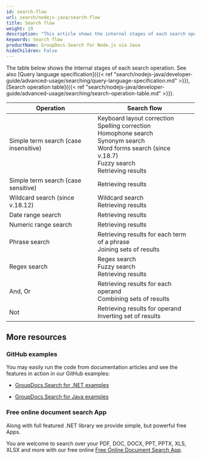 ```yaml
---
id: search-flow
url: search/nodejs-java/search-flow
title: Search flow
weight: 19
description: "This article shows the internal stages of each search operation using Java search API."
keywords: Search flow
productName: GroupDocs.Search for Node.js via Java
hideChildren: False
---
```

The table below shows the internal stages of each search operation. See also [Query language specification]({{< ref "search/nodejs-java/developer-guide/advanced-usage/searching/query-language-specification.md" >}}), [Search operation table]({{< ref "search/nodejs-java/developer-guide/advanced-usage/searching/search-operation-table.md" >}}).

| Operation | Search flow |
| --- | --- |
| Simple term search (case insensitive) | Keyboard layout correction<br/>Spelling correction<br/>Homophone search<br/>Synonym search<br/>Word forms search (since v.18.7)<br/>Fuzzy search<br/>Retrieving results |
| Simple term search (case sensitive) | Retrieving results |
| Wildcard search (since v.18.12) | Wildcard search<br/>Retrieving results |
| Date range search | Retrieving results |
| Numeric range search | Retrieving results |
| Phrase search | Retrieving results for each term of a phrase<br/>Joining sets of results |
| Regex search | Regex search<br/>Fuzzy search<br/>Retrieving results |
| And, Or | Retrieving results for each operand<br/>Combining sets of results |
| Not | Retrieving results for operand<br/>Inverting set of results |

## More resources

### GitHub examples

You may easily run the code from documentation articles and see the features in action in our GitHub examples:

*   [GroupDocs.Search for .NET examples](https://github.com/groupdocs-search/GroupDocs.Search-for-.NET)
    
*   [GroupDocs.Search for Java examples](https://github.com/groupdocs-search/GroupDocs.Search-for-Java)
    

### Free online document search App

Along with full featured .NET library we provide simple, but powerful free Apps.

You are welcome to search over your PDF, DOC, DOCX, PPT, PPTX, XLS, XLSX and more with our free online [Free Online Document Search App](https://products.groupdocs.app/search).
